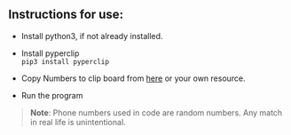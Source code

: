 ## Instructions for use:

- Install python3, if not already installed.

- Install pyperclip  
```pip3 install pyperclip```

- Copy Numbers to clip board from [here](https://automatetheboringstuff.com/files/examplePhoneEmailDirectory.pdf) or your own resource.

- Run the program


> **Note**: Phone numbers used in code are random numbers. Any match in real life is unintentional.
